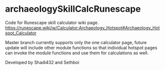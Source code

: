 # archaeologySkillCalcRunescape
Code for Runescape skill calculator wiki page. https://runescape.wiki/w/Calculator:Archaeology_Hotspot#Archaeology_Hotspot_Calculator

Master branch currently supports only the one calculator page, future update will include other module functions so that individual hotspot pages can invoke the module functions and use them for calculations as well.

Developed by Shadi432 and Sethboi
